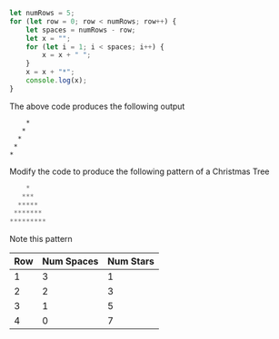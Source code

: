 ```js
let numRows = 5;
for (let row = 0; row < numRows; row++) {
    let spaces = numRows - row;
    let x = "";
    for (let i = 1; i < spaces; i++) {
        x = x + " ";
    }
    x = x + "*";
    console.log(x);
}
```
The above code produces the following output

```
    *
   *
  *
 *
* 
```

Modify the code to produce the following pattern of a Christmas Tree

```js
    *
   ***
  *****
 *******
*********
```
Note this pattern

| Row | Num Spaces | Num Stars|
| ----|------------|----------|
| 1   | 3          | 1        |
| 2   | 2          | 3        |
| 3   | 1          | 5        |
| 4   | 0          | 7        |







